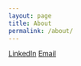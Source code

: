 ```yaml
---
layout: page
title: About
permalink: /about/
---
```


[LinkedIn](https://www.linkedin.com/in/william-moss-b137885a/)
[Email](mailto:will@wmoss.co.uk)
